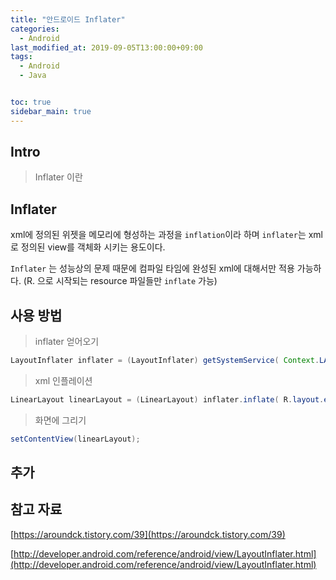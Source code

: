 ```yaml
---
title: "안드로이드 Inflater"
categories: 
  - Android
last_modified_at: 2019-09-05T13:00:00+09:00
tags: 
  - Android
  - Java


toc: true
sidebar_main: true
---
```


## Intro

> Inflater 이란

## Inflater

xml에 정의된 위젯을 메모리에 형성하는 과정을 `inflation`이라 하며 `inflater`는 xml로 정의된 view를 객체화 시키는 용도이다. 

 `Inflater` 는 성능상의 문제 때문에 컴파일 타임에 완성된 xml에 대해서만 적용 가능하다. (R. 으로 시작되는 resource 파일들만 `inflate` 가능)


## 사용 방법

> inflater 얻어오기

```java
LayoutInflater inflater = (LayoutInflater) getSystemService( Context.LAYOUT_INFLATER_SERVICE );
```

> xml 인플레이션

```java
LinearLayout linearLayout = (LinearLayout) inflater.inflate( R.layout.example_activity, null );
```

> 화면에 그리기

```java
setContentView(linearLayout);
```

## 추가

## 참고 자료

[https://aroundck.tistory.com/39](https://aroundck.tistory.com/39)

[http://developer.android.com/reference/android/view/LayoutInflater.html](http://developer.android.com/reference/android/view/LayoutInflater.html)